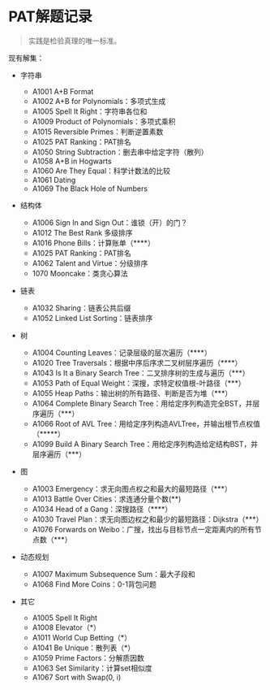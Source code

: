 # PAT解题记录

> 实践是检验真理的唯一标准。

现有解集：

- 字符串
    - A1001 A+B Format
    - A1002 A+B for Polynomials：多项式生成
    - A1005 Spell It Right：字符串各位和
    - A1009 Product of Polynomials：多项式乘积
    - A1015 Reversible Primes：判断逆置素数
    - A1025 PAT Ranking：PAT排名
    - A1050 String Subtraction：删去串中给定字符（散列） 
    - A1058 A+B in Hogwarts
    - A1060 Are They Equal：科学计数法的比较
    - A1061 Dating
    - A1069 The Black Hole of Numbers

- 结构体
    - A1006 Sign In and Sign Out：谁锁（开）的门？
    - A1012 The Best Rank 多级排序
    - A1016 Phone Bills：计算账单（****）
    - A1025 PAT Ranking：PAT排名
    - A1062 Talent and Virtue：分级排序
    - 1070 Mooncake：类贪心算法

- 链表
    - A1032 Sharing：链表公共后缀
    - A1052 Linked List Sorting：链表排序

- 树
    - A1004 Counting Leaves：记录层级的层次遍历（****）
    - A1020 Tree Traversals：根据中序后序求二叉树层序遍历（****）
    - A1043 Is It a Binary Search Tree：二叉排序树的生成与遍历（***）
    - A1053 Path of Equal Weight：深搜，求特定权值根-叶路径（***）
    - A1055 Heap Paths：输出树的所有路径、判断是否为堆（***）
    - A1064 Complete Binary Search Tree：用给定序列构造完全BST，并层序遍历（***）
    - A1066 Root of AVL Tree：用给定序列构造AVLTree，并输出根节点权值（*****）
    - A1099 Build A Binary Search Tree：用给定序列构造给定结构BST，并层序遍历（***）

- 图
    - A1003 Emergency：求无向图点权之和最大的最短路径（***）
    - A1013 Battle Over Cities：求连通分量个数(**)
    - A1034 Head of a Gang：深搜路径（****）
    - A1030 Travel Plan：求无向图边权之和最少的最短路径：Dijkstra（***）
    - A1076 Forwards on Weibo：广搜，找出与目标节点一定距离内的所有节点数（***）

- 动态规划
    - A1007 Maximum Subsequence Sum：最大子段和 
    - A1068 Find More Coins：0-1背包问题

- 其它
    - A1005 Spell It Right
    - A1008 Elevator（*）
    - A1011 World Cup Betting（*）
    - A1041 Be Unique：散列表（*）
    - A1059 Prime Factors：分解质因数
    - A1063 Set Similarity：计算set相似度
    - A1067 Sort with Swap(0, i)

